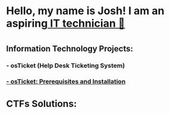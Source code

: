 <h1> Hello, my name is Josh! I am an aspiring<a href="https://www.linkedin.com/in/jgomez2126"> IT technician 👋</a> <h1>


<h2> Information Technology Projects: 
  <h3> - osTicket (Help Desk Ticketing System) </h3>
    <h3> <a href="https://github.com/jrgomez21/osticket-prereqs-1"> - osTicket: Prerequisites and Installation </a> <h/3>
<h2>



<h2> CTFs Solutions: <h2>


